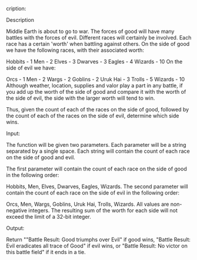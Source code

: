cription:

Description

Middle Earth is about to go to war. The forces of good will have many battles with the forces of evil. Different races will certainly be involved. Each race has a certain 'worth' when battling against others. On the side of good we have the following races, with their associated worth:

Hobbits - 1
Men - 2
Elves - 3
Dwarves - 3
Eagles - 4
Wizards - 10
On the side of evil we have:

Orcs - 1
Men - 2
Wargs - 2
Goblins - 2
Uruk Hai - 3
Trolls - 5
Wizards - 10
Although weather, location, supplies and valor play a part in any battle, if you add up the worth of the side of good and compare it with the worth of the side of evil, the side with the larger worth will tend to win.

Thus, given the count of each of the races on the side of good, followed by the count of each of the races on the side of evil, determine which side wins.

Input:

The function will be given two parameters. Each parameter will be a string separated by a single space. Each string will contain the count of each race on the side of good and evil.

The first parameter will contain the count of each race on the side of good in the following order:

Hobbits, Men, Elves, Dwarves, Eagles, Wizards.
The second parameter will contain the count of each race on the side of evil in the following order:

Orcs, Men, Wargs, Goblins, Uruk Hai, Trolls, Wizards.
All values are non-negative integers. The resulting sum of the worth for each side will not exceed the limit of a 32-bit integer.

Output:

Return ""Battle Result: Good triumphs over Evil" if good wins, "Battle Result: Evil eradicates all trace of Good" if evil wins, or "Battle Result: No victor on this battle field" if it ends in a tie.
